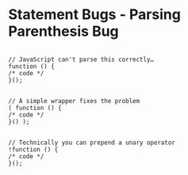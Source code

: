 # Statement Bugs - Parsing Parenthesis Bug

```javasript

// JavaScript can't parse this correctly…
function () {
/* code */
}();


// A simple wrapper fixes the problem
( function () {
/* code */
}() );


// Technically you can prepend a unary operator
!function () {
/* code */
}();

```